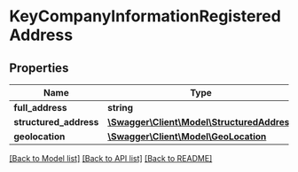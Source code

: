 # KeyCompanyInformationRegisteredAddress

## Properties
Name | Type | Description | Notes
------------ | ------------- | ------------- | -------------
**full_address** | **string** |  | 
**structured_address** | [**\Swagger\Client\Model\StructuredAddress**](StructuredAddress.md) |  | 
**geolocation** | [**\Swagger\Client\Model\GeoLocation**](GeoLocation.md) |  | 

[[Back to Model list]](../README.md#documentation-for-models) [[Back to API list]](../README.md#documentation-for-api-endpoints) [[Back to README]](../README.md)


